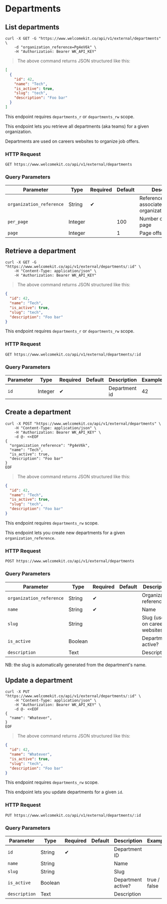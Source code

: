 # Departments

## List departments

```shell
curl -X GET -G "https://www.welcomekit.co/api/v1/external/departments" \
    -d "organization_reference=Pg4eV6k" \
    -H "Authorization: Bearer WK_API_KEY"
```

> The above command returns JSON structured like this:

```json
[
  {
    "id": 42,
    "name": "Tech",
    "is_active": true,
    "slug": "tech",
    "description": "Foo bar"
  }
]
```

<aside class="notice">
This endpoint requires <code>departments_r</code> or <code>departments_rw</code> scope.
</aside>

This endpoint lets you retrieve all departments (aka teams) for a given organization.

Departments are used on careers websites to organize job offers.

### HTTP Request

`GET https://www.welcomekit.co/api/v1/external/departments`

### Query Parameters

Parameter | Type | Required | Default | Description | Example
--- | --- | --- | --- | --- | ---
`organization_reference` | String | ✔ | | Reference of the associated organization/company | aEioU123
`per_page` | Integer | | 100 | Number of jobs per page |
`page` | Integer | | 1 | Page offset |


## Retrieve a department

```shell
curl -X GET -G "https://www.welcomekit.co/api/v1/external/departments/:id" \
    -H "Content-Type: application/json" \
    -H "Authorization: Bearer WK_API_KEY"
```

> The above command returns JSON structured like this:

```json
{
  "id": 42,
  "name": "Tech",
  "is_active": true,
  "slug": "tech",
  "description": "Foo bar"
}
```

<aside class="notice">
This endpoint requires <code>departments_r</code> or <code>departments_rw</code> scope.
</aside>

### HTTP Request

`GET https://www.welcomekit.co/api/v1/external/departments/:id`

### Query Parameters

Parameter | Type | Required | Default | Description | Example
--- | --- | --- | --- | --- | ---
`id` | Integer | ✔ | | Department id | 42


## Create a department

```shell
curl -X POST "https://www.welcomekit.co/api/v1/external/departments" \
    -H "Content-Type: application/json" \
    -H "Authorization: Bearer WK_API_KEY" \
    -d @- <<EOF
{
  "organization_reference": "Pg4eV6k",
  "name": "Tech",
  "is_active": true,
  "description": "Foo bar"
}
EOF
```

> The above command returns JSON structured like this:

```json
{
  "id": 42,
  "name": "Tech",
  "is_active": true,
  "slug": "tech",
  "description": "Foo bar"
}
```

<aside class="notice">
This endpoint requires <code>departments_rw</code> scope.
</aside>

This endpoint lets you create new departments for a given `organization_reference`.

### HTTP Request

`POST https://www.welcomekit.co/api/v1/external/departments`

### Query Parameters

Parameter | Type | Required | Default | Description | Example
--- | --- | --- | --- | --- | ---
`organization_reference` | String | ✔ | | Organization reference | Pg4eV6k
`name` | String | ✔ | | Name |
`slug` | String | | | Slug (used on careers websites) |
`is_active` | Boolean | | | Department active? | true / false
`description` | Text | | | Description |

NB: the slug is automatically generated from the department's name.

## Update a department

```shell
curl -X PUT "https://www.welcomekit.co/api/v1/external/departments/:id" \
    -H "Content-Type: application/json" \
    -H "Authorization: Bearer WK_API_KEY" \
    -d @- <<EOF
{
  "name": "Whatever",
}
EOF
```

> The above command returns JSON structured like this:

```json
{
  "id": 42,
  "name": "Whatever",
  "is_active": true,
  "slug": "tech",
  "description": "Foo bar"
}
```

<aside class="notice">
This endpoint requires <code>departments_rw</code> scope.
</aside>

This endpoint lets you update departments for a given `id`.

### HTTP Request

`PUT https://www.welcomekit.co/api/v1/external/departments/:id`

### Query Parameters

Parameter | Type | Required | Default | Description | Example
--- | --- | --- | --- | --- | ---
`id` | String | ✔ | | Department ID |
`name` | String | | | Name |
`slug` | String | | | Slug |
`is_active` | Boolean | | | Department active? | true / false
`description` | Text | | | Description |

